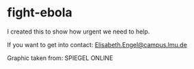 fight-ebola
===========

I created this to show how urgent we need to help.

If you want to get into contact: Elisabeth.Engel@campus.lmu.de

Graphic taken from: SPIEGEL ONLINE

